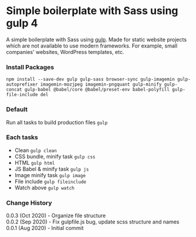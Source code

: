 # Simple boilerplate with Sass using gulp 4

A simple boilerplate with Sass using <a href="https://gulpjs.com/">gulp</a>. Made for static website projects which are not available to use modern frameworks. For example, small companies' websites, WordPress templates, etc.

### Install Packages

```
npm install --save-dev gulp gulp-sass browser-sync gulp-imagemin gulp-autoprefixer imagemin-mozjpeg imagemin-pngquant gulp-minify gulp-concat gulp-babel @babel/core @babel/preset-env babel-polyfill gulp-file-include del
```

### Default

Run all tasks to build production files `gulp`

### Each tasks

- Clean `gulp clean`
- CSS bundle, minify task `gulp css`
- HTML `gulp html`
- JS Babel & minify task `gulp js`
- Image minify task `gulp image`
- File include `gulp fileinclude`
- Watch above `gulp watch`

### Change History

0.0.3 (Oct 2020) - Organize file structure<br/>0.0.2 (Sep 2020) - Fix gulpfile.js bug, update scss structure and names<br/> 0.0.1 (Aug 2020) - Initial commit
